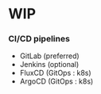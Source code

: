 # WIP

### CI/CD pipelines

- GitLab (preferred) 
- Jenkins (optional)
- FluxCD (GitOps : k8s)
- ArgoCD (GitOps : k8s)

